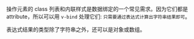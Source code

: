 
操作元素的 class 列表和内联样式是数据绑定的一个常见需求。因为它们都是 attribute，所以可以用 `v-bind` 处理它们: `只需要通过表达式计算出字符串结果即可`。

表达式结果的类型除了字符串之外，还可以是对象或数组。
